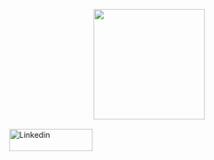
<div align="center">
  <a href="https://github.com/YohranFerrari">
  <img height="200em" src="https://github-readme-stats.vercel.app/api?username=YohranFerrari&theme=blue-green"/>
</div>

  <div style="display: inline_block"><br>
    <a href="https://www.linkedin.com/in/yohran-ferrari-7138bb234/">
  <img align="center" alt="Linkedin" height="40" width="150" src="https://img.shields.io/badge/LinkedIn-0077B5?style=for-the-badge&logo=linkedin&logoColor=white"> 
      <a href="https://www.linkedin.com/in/yohran-ferrari-7138bb234/">
  </div>
  
 
  
    
    
    
    
